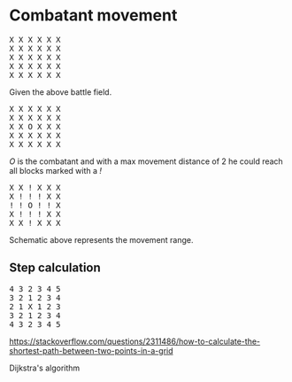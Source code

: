# Combatant movement

<pre>
X X X X X X
X X X X X X
X X X X X X
X X X X X X
X X X X X X
</pre>

Given the above battle field. 

<pre>
X X X X X X
X X X X X X
X X O X X X
X X X X X X
X X X X X X
</pre>

_O_ is the combatant and with a max movement distance of 2 he could reach all blocks marked with a _!_

<pre>
X X ! X X X
X ! ! ! X X
! ! O ! ! X
X ! ! ! X X
X X ! X X X
</pre>

Schematic above represents the movement range. 

## Step calculation

<pre>
4 3 2 3 4 5
3 2 1 2 3 4
2 1 X 1 2 3
3 2 1 2 3 4
4 3 2 3 4 5
</pre>




https://stackoverflow.com/questions/2311486/how-to-calculate-the-shortest-path-between-two-points-in-a-grid

Dijkstra's algorithm